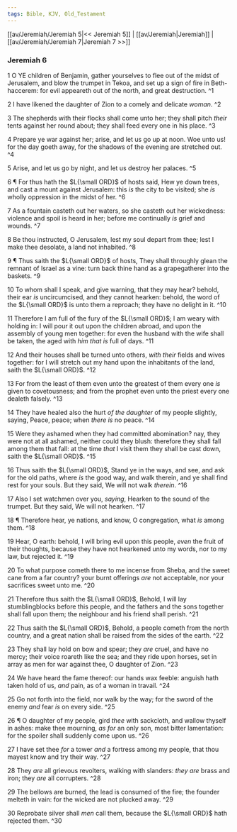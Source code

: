 ```yaml
---
tags: Bible, KJV, Old_Testament
---
```


[[av/Jeremiah/Jeremiah 5|<< Jeremiah 5]] | [[av/Jeremiah|Jeremiah]] | [[av/Jeremiah/Jeremiah 7|Jeremiah 7 >>]]

### Jeremiah 6

1 O YE children of Benjamin, gather yourselves to flee out of the midst of Jerusalem, and blow the trumpet in Tekoa, and set up a sign of fire in Beth-haccerem: for evil appeareth out of the north, and great destruction. ^1

2 I have likened the daughter of Zion to a comely and delicate _woman_. ^2

3 The shepherds with their flocks shall come unto her; they shall pitch _their_ tents against her round about; they shall feed every one in his place. ^3

4 Prepare ye war against her; arise, and let us go up at noon. Woe unto us! for the day goeth away, for the shadows of the evening are stretched out. ^4

5 Arise, and let us go by night, and let us destroy her palaces. ^5

6 ¶ For thus hath the $L{\small ORD}$ of hosts said, Hew ye down trees, and cast a mount against Jerusalem: this _is_ the city to be visited; she _is_ wholly oppression in the midst of her. ^6

7 As a fountain casteth out her waters, so she casteth out her wickedness: violence and spoil is heard in her; before me continually _is_ grief and wounds. ^7

8 Be thou instructed, O Jerusalem, lest my soul depart from thee; lest I make thee desolate, a land not inhabited. ^8

9 ¶ Thus saith the $L{\small ORD}$ of hosts, They shall throughly glean the remnant of Israel as a vine: turn back thine hand as a grapegatherer into the baskets. ^9

10 To whom shall I speak, and give warning, that they may hear? behold, their ear _is_ uncircumcised, and they cannot hearken: behold, the word of the $L{\small ORD}$ is unto them a reproach; they have no delight in it. ^10

11 Therefore I am full of the fury of the $L{\small ORD}$; I am weary with holding in: I will pour it out upon the children abroad, and upon the assembly of young men together: for even the husband with the wife shall be taken, the aged with _him_ _that_ _is_ full of days. ^11

12 And their houses shall be turned unto others, _with_ _their_ fields and wives together: for I will stretch out my hand upon the inhabitants of the land, saith the $L{\small ORD}$. ^12

13 For from the least of them even unto the greatest of them every one _is_ given to covetousness; and from the prophet even unto the priest every one dealeth falsely. ^13

14 They have healed also the hurt _of_ _the_ _daughter_ of my people slightly, saying, Peace, peace; when _there_ _is_ no peace. ^14

15 Were they ashamed when they had committed abomination? nay, they were not at all ashamed, neither could they blush: therefore they shall fall among them that fall: at the time _that_ I visit them they shall be cast down, saith the $L{\small ORD}$. ^15

16 Thus saith the $L{\small ORD}$, Stand ye in the ways, and see, and ask for the old paths, where _is_ the good way, and walk therein, and ye shall find rest for your souls. But they said, We will not walk _therein_. ^16

17 Also I set watchmen over you, _saying_, Hearken to the sound of the trumpet. But they said, We will not hearken. ^17

18 ¶ Therefore hear, ye nations, and know, O congregation, what _is_ among them. ^18

19 Hear, O earth: behold, I will bring evil upon this people, _even_ the fruit of their thoughts, because they have not hearkened unto my words, nor to my law, but rejected it. ^19

20 To what purpose cometh there to me incense from Sheba, and the sweet cane from a far country? your burnt offerings _are_ not acceptable, nor your sacrifices sweet unto me. ^20

21 Therefore thus saith the $L{\small ORD}$, Behold, I will lay stumblingblocks before this people, and the fathers and the sons together shall fall upon them; the neighbour and his friend shall perish. ^21

22 Thus saith the $L{\small ORD}$, Behold, a people cometh from the north country, and a great nation shall be raised from the sides of the earth. ^22

23 They shall lay hold on bow and spear; they _are_ cruel, and have no mercy; their voice roareth like the sea; and they ride upon horses, set in array as men for war against thee, O daughter of Zion. ^23

24 We have heard the fame thereof: our hands wax feeble: anguish hath taken hold of us, _and_ pain, as of a woman in travail. ^24

25 Go not forth into the field, nor walk by the way; for the sword of the enemy _and_ fear _is_ on every side. ^25

26 ¶ O daughter of my people, gird _thee_ with sackcloth, and wallow thyself in ashes: make thee mourning, _as_ _for_ an only son, most bitter lamentation: for the spoiler shall suddenly come upon us. ^26

27 I have set thee _for_ a tower _and_ a fortress among my people, that thou mayest know and try their way. ^27

28 They _are_ all grievous revolters, walking with slanders: _they_ _are_ brass and iron; they _are_ all corrupters. ^28

29 The bellows are burned, the lead is consumed of the fire; the founder melteth in vain: for the wicked are not plucked away. ^29

30 Reprobate silver shall _men_ call them, because the $L{\small ORD}$ hath rejected them. ^30
